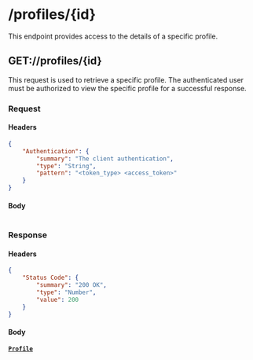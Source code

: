 # /profiles/{id}
This endpoint provides access to the details of a specific profile.

## GET://profiles/{id}
This request is used to retrieve a specific profile. The authenticated user must be authorized to view the specific
profile for a successful response.
### Request
#### Headers
```json
{
    "Authentication": {
        "summary": "The client authentication",
        "type": "String",
        "pattern": "<token_type> <access_token>"
    }
}
```
#### Body
```json
```

### Response
#### Headers
```json
{
    "Status Code": {
        "summary": "200 OK",
        "type": "Number",
        "value": 200
    }
}
```
#### Body
**[`Profile`](/resources/profile.md)**
